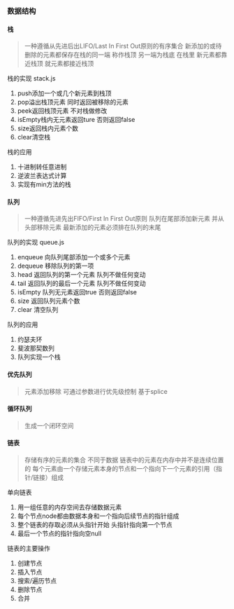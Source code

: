 ### 数据结构

#### 栈
>一种遵循从先进后出LIFO/Last In First Out原则的有序集合 新添加的或待删除的元素都保存在栈的同一端 称作栈顶 另一端为栈底 在栈里 新元素都靠近栈顶 就元素都接近栈顶

栈的实现 stack.js 
1. push添加一个或几个新元素到栈顶
2. pop溢出栈顶元素 同时返回被移除的元素
3. peek返回栈顶元素 不对栈做修改 
4. isEmpty栈内无元素返回ture 否则返回false
5. size返回栈内元素个数
6. clear清空栈

栈的应用
1. 十进制转任意进制
2. 逆波兰表达式计算
3. 实现有min方法的栈

#### 队列 
>一种遵循先进先出FIFO/First In First Out原则 队列在尾部添加新元素 并从头部移除元素 最新添加的元素必须排在队列的末尾

队列的实现 queue.js
1. enqueue 向队列尾部添加一个或多个元素
2. dequeue 移除队列的第一项
3. head 返回队列的第一个元素 队列不做任何变动
4. tail 返回队列的最后一个元素 队列不做任何变动
5. isEmpty 队列无元素返回true 否则返回false
6. size 返回队列元素个数
7. clear 清空队列

队列的应用
1. 约瑟夫环
2. 斐波那契数列
3. 队列实现一个栈


#### 优先队列
>元素添加移除 可通过参数进行优先级控制 基于splice

#### 循环队列
>生成一个闭环空间

#### 链表
>存储有序的元素的集合 不同于数据 链表中的元素在内存中并不是连续位置的 每个元素由一个存储元素本身的节点和一个指向下一个元素的引用（指针/链接）组成 

单向链表
1. 用一组任意的内存空间去存储数据元素
2. 每个节点node都由数据本身和一个指向后续节点的指针组成
3. 整个链表的存取必须从头指针开始 头指针指向第一个节点
4. 最后一个节点的指针指向空null
  
链表的主要操作
1. 创建节点
2. 插入节点
3. 搜索/遍历节点
4. 删除节点
5. 合并
